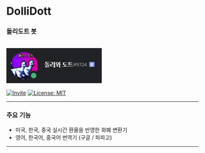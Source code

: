 # DolliDott
### 돌리도트 봇

<br />

<img src="img/img1.png" width=250px>

<br />

[![Invite](https://img.shields.io/badge/Invite-DolliDott-purple.svg)](https://opensource.org/licenses/MIT)
[![License: MIT](https://img.shields.io/badge/License-MIT-yellow.svg)](https://opensource.org/licenses/MIT)

----------------------------------------

### 주요 기능
- 미국, 한국, 중국 실시간 환율을 반영한 화폐 변환기
- 영어, 한국어, 중국어 번역기 (구글 / 파파고)

-----------------------------------------------
